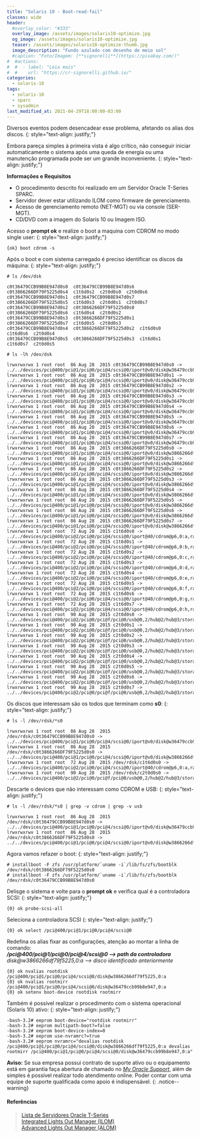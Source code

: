 ```yaml
---
title: "Solaris 10 - Boot-read-fail"
classes: wide
header:
  #overlay_color: "#333"
  overlay_image: /assets/images/solaris10-optimize.jpg
  og_image: /assets/images/solaris10-optimize.jpg
  teaser: /assets/images/solaris10-optimize-thumb.jpg
  image_description: "Fundo azulado com desenho de meio sol"
  #caption: "Foto/Imagem: [**signorelli**](https://pixabay.com/)"
#  #actions:
#  #  - label: "Leia mais"
#  #    url: "https://cr-signorelli.github.io/"
categories:
  - solaris-10
tags:
  - solaris-10
  - sparc
  - sysadmin
last_modified_at: 2021-04-29T18:00:00-03:00
---
```


Diversos eventos podem desencadear esse problema, afetando os alias dos discos.
{: style="text-align: justify;"}

Embora pareça simples à primeira vista é algo crítico, não conseguir iniciar automaticamente o sistema após uma queda de energia ou uma manutenção programada pode ser um grande inconveniente.
{: style="text-align: justify;"}

**Informações e Requisitos**

- O procedimento descrito foi realizado em um Servidor Oracle T-Series SPARC.
- Servidor dever estar utilizando ILOM como firmware de gerenciamento.
- Acesso de gerenciamento remoto (NET-MGT) ou via console (SER-MGT).
- CD/DVD com a imagem do Solaris 10 ou Imagem ISO.

Acesso o **prompt ok** e realize o boot a maquina com CDROM no modo single user:
{: style="text-align: justify;"}

```console
{ok} boot cdrom -s
```

Após o boot e com sistema carregado é preciso identificar os discos da máquina:
{: style="text-align: justify;"}

```console
# ls /dev/dsk

c0t36479CCB99B8E947d0s0  c0t36479CCB99B8E947d0s6  c0t3866266DF79F5225d0s4  c1t6d0s2  c2t0d0s0  c2t0d0s6
c0t36479CCB99B8E947d0s1  c0t36479CCB99B8E947d0s7  c0t3866266DF79F5225d0s5  c1t6d0s3  c2t0d0s1  c2t0d0s7
c0t36479CCB99B8E947d0s2  c0t3866266DF79F5225d0s0  c0t3866266DF79F5225d0s6  c1t6d0s4  c2t0d0s2
c0t36479CCB99B8E947d0s3  c0t3866266DF79F5225d0s1  c0t3866266DF79F5225d0s7  c1t6d0s5  c2t0d0s3
c0t36479CCB99B8E947d0s4  c0t3866266DF79F5225d0s2  c1t6d0s0                 c1t6d0s6  c2t0d0s4
c0t36479CCB99B8E947d0s5  c0t3866266DF79F5225d0s3  c1t6d0s1                 c1t6d0s7  c2t0d0s5
```

```console
# ls -lh /dev/dsk

lrwxrwxrwx 1 root root  86 Aug 28  2015 c0t36479CCB99B8E947d0s0 -> ../../devices/pci@400/pci@1/pci@0/pci@4/scsi@0/iport@v0/disk@w36479ccb99b8e947,0:a,raw
lrwxrwxrwx 1 root root  86 Aug 28  2015 c0t36479CCB99B8E947d0s1 -> ../../devices/pci@400/pci@1/pci@0/pci@4/scsi@0/iport@v0/disk@w36479ccb99b8e947,0:b,raw
lrwxrwxrwx 1 root root  86 Aug 28  2015 c0t36479CCB99B8E947d0s2 -> ../../devices/pci@400/pci@1/pci@0/pci@4/scsi@0/iport@v0/disk@w36479ccb99b8e947,0:c,raw
lrwxrwxrwx 1 root root  86 Aug 28  2015 c0t36479CCB99B8E947d0s3 -> ../../devices/pci@400/pci@1/pci@0/pci@4/scsi@0/iport@v0/disk@w36479ccb99b8e947,0:d,raw
lrwxrwxrwx 1 root root  86 Aug 28  2015 c0t36479CCB99B8E947d0s4 -> ../../devices/pci@400/pci@1/pci@0/pci@4/scsi@0/iport@v0/disk@w36479ccb99b8e947,0:e,raw
lrwxrwxrwx 1 root root  86 Aug 28  2015 c0t36479CCB99B8E947d0s5 -> ../../devices/pci@400/pci@1/pci@0/pci@4/scsi@0/iport@v0/disk@w36479ccb99b8e947,0:f,raw
lrwxrwxrwx 1 root root  86 Aug 28  2015 c0t36479CCB99B8E947d0s6 -> ../../devices/pci@400/pci@1/pci@0/pci@4/scsi@0/iport@v0/disk@w36479ccb99b8e947,0:g,raw
lrwxrwxrwx 1 root root  86 Aug 28  2015 c0t36479CCB99B8E947d0s7 -> ../../devices/pci@400/pci@1/pci@0/pci@4/scsi@0/iport@v0/disk@w36479ccb99b8e947,0:h,raw
lrwxrwxrwx 1 root root  86 Aug 28  2015 c0t3866266DF79F5225d0s0 -> ../../devices/pci@400/pci@1/pci@0/pci@4/scsi@0/iport@v0/disk@w3866266df79f5225,0:a,raw
lrwxrwxrwx 1 root root  86 Aug 28  2015 c0t3866266DF79F5225d0s1 -> ../../devices/pci@400/pci@1/pci@0/pci@4/scsi@0/iport@v0/disk@w3866266df79f5225,0:b,raw
lrwxrwxrwx 1 root root  86 Aug 28  2015 c0t3866266DF79F5225d0s2 -> ../../devices/pci@400/pci@1/pci@0/pci@4/scsi@0/iport@v0/disk@w3866266df79f5225,0:c,raw
lrwxrwxrwx 1 root root  86 Aug 28  2015 c0t3866266DF79F5225d0s3 -> ../../devices/pci@400/pci@1/pci@0/pci@4/scsi@0/iport@v0/disk@w3866266df79f5225,0:d,raw
lrwxrwxrwx 1 root root  86 Aug 28  2015 c0t3866266DF79F5225d0s4 -> ../../devices/pci@400/pci@1/pci@0/pci@4/scsi@0/iport@v0/disk@w3866266df79f5225,0:e,raw
lrwxrwxrwx 1 root root  86 Aug 28  2015 c0t3866266DF79F5225d0s5 -> ../../devices/pci@400/pci@1/pci@0/pci@4/scsi@0/iport@v0/disk@w3866266df79f5225,0:f,raw
lrwxrwxrwx 1 root root  86 Aug 28  2015 c0t3866266DF79F5225d0s6 -> ../../devices/pci@400/pci@1/pci@0/pci@4/scsi@0/iport@v0/disk@w3866266df79f5225,0:g,raw
lrwxrwxrwx 1 root root  86 Aug 28  2015 c0t3866266DF79F5225d0s7 -> ../../devices/pci@400/pci@1/pci@0/pci@4/scsi@0/iport@v0/disk@w3866266df79f5225,0:h,raw
lrwxrwxrwx 1 root root  72 Aug 28  2015 c1t6d0s0 -> ../../devices/pci@400/pci@2/pci@0/pci@4/scsi@0/iport@40/cdrom@p6,0:a,raw
lrwxrwxrwx 1 root root  72 Aug 28  2015 c1t6d0s1 -> ../../devices/pci@400/pci@2/pci@0/pci@4/scsi@0/iport@40/cdrom@p6,0:b,raw
lrwxrwxrwx 1 root root  72 Aug 28  2015 c1t6d0s2 -> ../../devices/pci@400/pci@2/pci@0/pci@4/scsi@0/iport@40/cdrom@p6,0:c,raw
lrwxrwxrwx 1 root root  72 Aug 28  2015 c1t6d0s3 -> ../../devices/pci@400/pci@2/pci@0/pci@4/scsi@0/iport@40/cdrom@p6,0:d,raw
lrwxrwxrwx 1 root root  72 Aug 28  2015 c1t6d0s4 -> ../../devices/pci@400/pci@2/pci@0/pci@4/scsi@0/iport@40/cdrom@p6,0:e,raw
lrwxrwxrwx 1 root root  72 Aug 28  2015 c1t6d0s5 -> ../../devices/pci@400/pci@2/pci@0/pci@4/scsi@0/iport@40/cdrom@p6,0:f,raw
lrwxrwxrwx 1 root root  72 Aug 28  2015 c1t6d0s6 -> ../../devices/pci@400/pci@2/pci@0/pci@4/scsi@0/iport@40/cdrom@p6,0:g,raw
lrwxrwxrwx 1 root root  72 Aug 28  2015 c1t6d0s7 -> ../../devices/pci@400/pci@2/pci@0/pci@4/scsi@0/iport@40/cdrom@p6,0:h,raw
lrwxrwxrwx 1 root root  90 Aug 28  2015 c2t0d0s0 -> ../../devices/pci@400/pci@2/pci@0/pci@f/pci@0/usb@0,2/hub@2/hub@3/storage@2/disk@0,0:a,raw
lrwxrwxrwx 1 root root  90 Aug 28  2015 c2t0d0s1 -> ../../devices/pci@400/pci@2/pci@0/pci@f/pci@0/usb@0,2/hub@2/hub@3/storage@2/disk@0,0:b,raw
lrwxrwxrwx 1 root root  90 Aug 28  2015 c2t0d0s2 -> ../../devices/pci@400/pci@2/pci@0/pci@f/pci@0/usb@0,2/hub@2/hub@3/storage@2/disk@0,0:c,raw
lrwxrwxrwx 1 root root  90 Aug 28  2015 c2t0d0s3 -> ../../devices/pci@400/pci@2/pci@0/pci@f/pci@0/usb@0,2/hub@2/hub@3/storage@2/disk@0,0:d,raw
lrwxrwxrwx 1 root root  90 Aug 28  2015 c2t0d0s4 -> ../../devices/pci@400/pci@2/pci@0/pci@f/pci@0/usb@0,2/hub@2/hub@3/storage@2/disk@0,0:e,raw
lrwxrwxrwx 1 root root  90 Aug 28  2015 c2t0d0s5 -> ../../devices/pci@400/pci@2/pci@0/pci@f/pci@0/usb@0,2/hub@2/hub@3/storage@2/disk@0,0:f,raw
lrwxrwxrwx 1 root root  90 Aug 28  2015 c2t0d0s6 -> ../../devices/pci@400/pci@2/pci@0/pci@f/pci@0/usb@0,2/hub@2/hub@3/storage@2/disk@0,0:g,raw
lrwxrwxrwx 1 root root  90 Aug 28  2015 c2t0d0s7 -> ../../devices/pci@400/pci@2/pci@0/pci@f/pci@0/usb@0,2/hub@2/hub@3/storage@2/disk@0,0:h,raw
```

Os discos que interessam são os todos que terminam como **s0**:
{: style="text-align: justify;"}

```console
# ls -l /dev/rdsk/*s0

lrwxrwxrwx 1 root root  86 Aug 28  2015 /dev/rdsk/c0t36479CCB99B8E947d0s0 -> ../../devices/pci@400/pci@1/pci@0/pci@4/scsi@0/iport@v0/disk@w36479ccb99b8e947,0:a,raw
lrwxrwxrwx 1 root root  86 Aug 28  2015 /dev/rdsk/c0t3866266DF79F5225d0s0 -> ../../devices/pci@400/pci@1/pci@0/pci@4/scsi@0/iport@v0/disk@w3866266df79f5225,0:a,raw
lrwxrwxrwx 1 root root  72 Aug 28  2015 /dev/rdsk/c1t6d0s0 -> ../../devices/pci@400/pci@2/pci@0/pci@4/scsi@0/iport@40/cdrom@p6,0:a,raw
lrwxrwxrwx 1 root root  90 Aug 28  2015 /dev/rdsk/c2t0d0s0 -> ../../devices/pci@400/pci@2/pci@0/pci@f/pci@0/usb@0,2/hub@2/hub@3/storage@2/disk@0,0:a,raw
```

Descarte o devices que não interessam como CDROM e USB:
{: style="text-align: justify;"}

```console
# ls -l /dev/rdsk/*s0 | grep -v cdrom | grep -v usb

lrwxrwxrwx 1 root root  86 Aug 28  2015 /dev/rdsk/c0t36479CCB99B8E947d0s0 -> ../../devices/pci@400/pci@1/pci@0/pci@4/scsi@0/iport@v0/disk@w36479ccb99b8e947,0:a,raw
lrwxrwxrwx 1 root root  86 Aug 28  2015 /dev/rdsk/c0t3866266DF79F5225d0s0 -> ../../devices/pci@400/pci@1/pci@0/pci@4/scsi@0/iport@v0/disk@w3866266df79f5225,0:a,raw
```

Agora vamos refazer o boot:
{: style="text-align: justify;"}

```console
# installboot -F zfs /usr/platform/`uname -i`/lib/fs/zfs/bootblk /dev/rdsk/c0t3866266DF79F5225d0s0
# installboot -F zfs /usr/platform/`uname -i`/lib/fs/zfs/bootblk /dev/rdsk/c0t36479CCB99B8E947d0s0
```

Delisge o sistema e volte para o **prompt ok** e verifica qual é a controladora SCSI:
{: style="text-align: justify;"}

```console
{0} ok probe-scsi-all
```

Seleciona a controladora SCSI
{: style="text-align: justify;"}

```console
{0} ok select /pci@400/pci@1/pci@0/pci@4/scsi@0
```

Redefina os alias fixar as configurações, atenção ao montar a linha de comando:  
_**/pci@400/pci@1/pci@0/pci@4/scsi@0 --> path da controladora**_  
_*disk@w3866266df79f5225,0:a  --> disco identificado anteriormente*_

```console
{0} ok nvalias rootdisk /pci@400/pci@1/pci@0/pci@4/scsi@0/disk@w3866266df79f5225,0:a
{0} ok nvalias rootmirr /pci@400/pci@1/pci@0/pci@4/scsi@0/disk@w36479ccb99b8e947,0:a
{0} ok setenv boot-device rootdisk rootmirr
```

Também é possível realizar o procedimento com  o sistema operacional (Solaris 10) ativo:
{: style="text-align: justify;"}

```console
-bash-3.2# eeprom boot-device="rootdisk rootmirr"
-bash-3.2# eeprom multipath-boot?=false
-bash-3.2# eeprom boot-device-index=0
-bash-3.2# eeprom use-nvramrc?=true
-bash-3.2# eeprom nvramrc="devalias rootdisk /pci@400/pci@1/pci@0/pci@4/scsi@0/disk@w3866266df79f5225,0:a devalias rootmirr /pci@400/pci@1/pci@0/pci@4/scsi@0/disk@w36479ccb99b8e947,0:a"
```

**Aviso:** Se sua empresa possui contrato de suporte ativo ou o equipamento está em garantia faça abertura de chamado no _[My Oracle Support](https://support.oracle.com/portal/)_, além de simples é possível realizar todo atendimento online. Poder contar com uma equipe de suporte qualificada como apoio é indispensável.
{: .notice--warning}

#### Referências

> [Lista de Servidores Oracle T-Series](https://en.wikipedia.org/wiki/SPARC_T_series)  
> [Integrated Lights Out Manager (ILOM)](https://docs.oracle.com/cd/E19860-01/E21549/z400000c1393879.html)  
> [Advanced Lights Out Manager (ALOM)](https://docs.oracle.com/cd/E19088-01/v125.srvr/819-2445-11/819-2445-11.pdf)  
